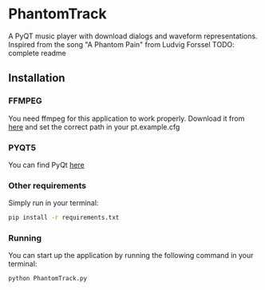 PhantomTrack
============
A PyQT music player with download dialogs and waveform representations.
Inspired from the song "A Phantom Pain" from Ludvig Forssel
TODO: complete readme

## Installation

### FFMPEG

You need ffmpeg for this application to work properly.
Download it from [here](https://www.ffmpeg.org/download.html) and set
the correct path in your pt.example.cfg

### PYQT5

You can find PyQt [here](https://www.riverbankcomputing.com/software/pyqt/download5)

### Other requirements

Simply run in your terminal:

```bash
pip install -r requirements.txt
```

### Running

You can start up the application by running the following command in your terminal:
```bash
python PhantomTrack.py
```

